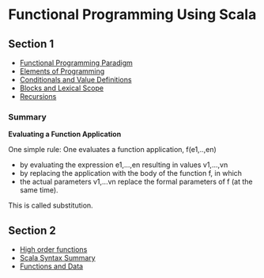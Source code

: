 # Functional Programming Using Scala

## Section 1
* [Functional Programming Paradigm](documents/programming-paradigms.md)
* [Elements of Programming](documents/elements-of-programming.md)
* [Conditionals and Value Definitions](documents/conditionals-and-value-def.md)
* [Blocks and Lexical Scope](documents/blocks-lexical-scope.md)
* [Recursions](documents/recursions.md)

### Summary

**Evaluating a Function Application**

One simple rule: One evaluates a function application, f(e1,..,en)
* by evaluating the expression e1,...,en resulting in values v1,...,vn
* by replacing the application with the body of the function f, in which
* the actual parameters v1,...vn replace the formal parameters of f (at the same time).

This is called substitution.

## Section 2
* [High order functions](documents/higher-order-functions.md)
* [Scala Syntax Summary](documents/scala-syntax-summary.md)
* [Functions and Data](documents/functions-and-data.md)
